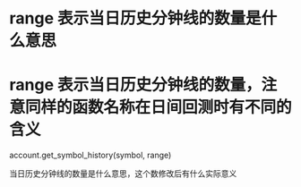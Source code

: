 # range 表示当日历史分钟线的数量是什么意思

# range 表示当日历史分钟线的数量，注意同样的函数名称在日间回测时有不同的含义
account.get_symbol_history(symbol, range)


当日历史分钟线的数量是什么意思，这个数修改后有什么实际意义